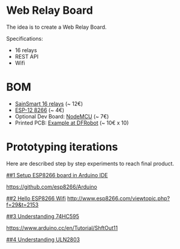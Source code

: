 
# Web Relay Board

The idea is to create a Web Relay Board.

Specifications:
- 16 relays
- REST API
- Wifi

# BOM

- [SainSmart 16 relays](http://www.sainsmart.com/relay-1/16-channel-12v-relay-module-for-pic-arm-avr-dsp-arduino-msp430-ttl-logic.html) (~ 12€)
- [ESP-12 8266](http://www.ebay.fr/itm/5119-ESP12-E-esp8266-module-wifi-sans-fils-ARDUINO-ESP8266-ESP12E-/191849920712) (~ 4€)
- Optional Dev Board: [NodeMCU](http://www.ebay.fr/itm/NodeMcu-V3-Lua-WeMos-WiFi-Wireless-Module-CH340-Development-Board-ESP8266-ESP12E-/322164935016) (~ 7€)
- Printed PCB: [Example at DFRobot](https://www.dfrobot.com/index.php?route=product/pcb&product_id=1351) (~ 10€ x 10)


# Prototyping iterations

Here are described step by step experiments to reach final product.

[##1 Setup ESP8266 board in Arduino IDE](iterations/1-setup-arduino-ide-for-esp8266)

https://github.com/esp8266/Arduino


[##2 Hello ESP8266 Wifi](iterations/1-wifi-esp8266)
http://www.esp8266.com/viewtopic.php?f=29&t=2153


[##3 Understanding 74HC595](iterations/1-74HC595)

https://www.arduino.cc/en/Tutorial/ShftOut11


[##4 Understanding ULN2803](iterations/1-ULN2803)


